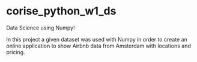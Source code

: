 # corise_python_w1_ds
Data Science using Numpy!

In this project a given dataset was used with Numpy in order to create an online application to show Airbnb data from Amsterdam with locations and pricing.
